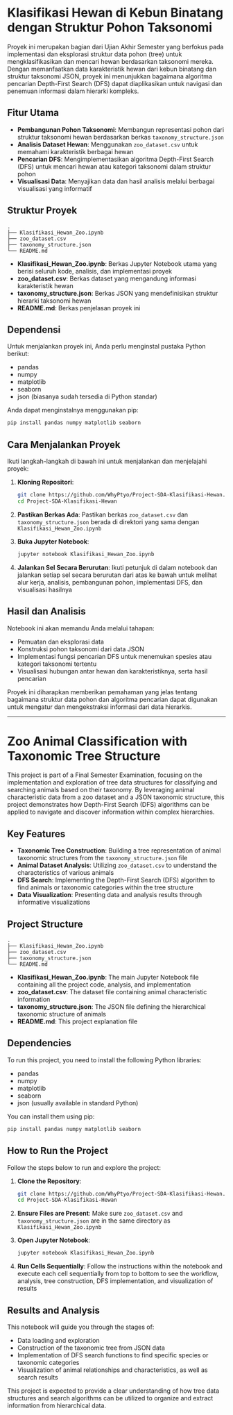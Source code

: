 # Klasifikasi Hewan di Kebun Binatang dengan Struktur Pohon Taksonomi

Proyek ini merupakan bagian dari Ujian Akhir Semester yang berfokus pada implementasi dan eksplorasi struktur data pohon (tree) untuk mengklasifikasikan dan mencari hewan berdasarkan taksonomi mereka. Dengan memanfaatkan data karakteristik hewan dari kebun binatang dan struktur taksonomi JSON, proyek ini menunjukkan bagaimana algoritma pencarian Depth-First Search (DFS) dapat diaplikasikan untuk navigasi dan penemuan informasi dalam hierarki kompleks.

## Fitur Utama

- **Pembangunan Pohon Taksonomi**: Membangun representasi pohon dari struktur taksonomi hewan berdasarkan berkas `taxonomy_structure.json`
- **Analisis Dataset Hewan**: Menggunakan `zoo_dataset.csv` untuk memahami karakteristik berbagai hewan
- **Pencarian DFS**: Mengimplementasikan algoritma Depth-First Search (DFS) untuk mencari hewan atau kategori taksonomi dalam struktur pohon
- **Visualisasi Data**: Menyajikan data dan hasil analisis melalui berbagai visualisasi yang informatif

## Struktur Proyek

```
.
├── Klasifikasi_Hewan_Zoo.ipynb
├── zoo_dataset.csv
├── taxonomy_structure.json
└── README.md
```

- **Klasifikasi_Hewan_Zoo.ipynb**: Berkas Jupyter Notebook utama yang berisi seluruh kode, analisis, dan implementasi proyek
- **zoo_dataset.csv**: Berkas dataset yang mengandung informasi karakteristik hewan
- **taxonomy_structure.json**: Berkas JSON yang mendefinisikan struktur hierarki taksonomi hewan
- **README.md**: Berkas penjelasan proyek ini

## Dependensi

Untuk menjalankan proyek ini, Anda perlu menginstal pustaka Python berikut:

- pandas
- numpy
- matplotlib
- seaborn
- json (biasanya sudah tersedia di Python standar)

Anda dapat menginstalnya menggunakan pip:

```bash
pip install pandas numpy matplotlib seaborn
```

## Cara Menjalankan Proyek

Ikuti langkah-langkah di bawah ini untuk menjalankan dan menjelajahi proyek:

1. **Kloning Repositori**:
   ```bash
   git clone https://github.com/WhyPtyo/Project-SDA-Klasifikasi-Hewan.git
   cd Project-SDA-Klasifikasi-Hewan
   ```

2. **Pastikan Berkas Ada**: Pastikan berkas `zoo_dataset.csv` dan `taxonomy_structure.json` berada di direktori yang sama dengan `Klasifikasi_Hewan_Zoo.ipynb`

3. **Buka Jupyter Notebook**:
   ```bash
   jupyter notebook Klasifikasi_Hewan_Zoo.ipynb
   ```

4. **Jalankan Sel Secara Berurutan**: Ikuti petunjuk di dalam notebook dan jalankan setiap sel secara berurutan dari atas ke bawah untuk melihat alur kerja, analisis, pembangunan pohon, implementasi DFS, dan visualisasi hasilnya

## Hasil dan Analisis

Notebook ini akan memandu Anda melalui tahapan:

- Pemuatan dan eksplorasi data
- Konstruksi pohon taksonomi dari data JSON
- Implementasi fungsi pencarian DFS untuk menemukan spesies atau kategori taksonomi tertentu
- Visualisasi hubungan antar hewan dan karakteristiknya, serta hasil pencarian

Proyek ini diharapkan memberikan pemahaman yang jelas tentang bagaimana struktur data pohon dan algoritma pencarian dapat digunakan untuk mengatur dan mengekstraksi informasi dari data hierarkis.

---

# Zoo Animal Classification with Taxonomic Tree Structure

This project is part of a Final Semester Examination, focusing on the implementation and exploration of tree data structures for classifying and searching animals based on their taxonomy. By leveraging animal characteristic data from a zoo dataset and a JSON taxonomic structure, this project demonstrates how Depth-First Search (DFS) algorithms can be applied to navigate and discover information within complex hierarchies.

## Key Features

- **Taxonomic Tree Construction**: Building a tree representation of animal taxonomic structures from the `taxonomy_structure.json` file
- **Animal Dataset Analysis**: Utilizing `zoo_dataset.csv` to understand the characteristics of various animals
- **DFS Search**: Implementing the Depth-First Search (DFS) algorithm to find animals or taxonomic categories within the tree structure
- **Data Visualization**: Presenting data and analysis results through informative visualizations

## Project Structure

```
.
├── Klasifikasi_Hewan_Zoo.ipynb
├── zoo_dataset.csv
├── taxonomy_structure.json
└── README.md
```

- **Klasifikasi_Hewan_Zoo.ipynb**: The main Jupyter Notebook file containing all the project code, analysis, and implementation
- **zoo_dataset.csv**: The dataset file containing animal characteristic information
- **taxonomy_structure.json**: The JSON file defining the hierarchical taxonomic structure of animals
- **README.md**: This project explanation file

## Dependencies

To run this project, you need to install the following Python libraries:

- pandas
- numpy
- matplotlib
- seaborn
- json (usually available in standard Python)

You can install them using pip:

```bash
pip install pandas numpy matplotlib seaborn
```

## How to Run the Project

Follow the steps below to run and explore the project:

1. **Clone the Repository**:
   ```bash
   git clone https://github.com/WhyPtyo/Project-SDA-Klasifikasi-Hewan.git
   cd Project-SDA-Klasifikasi-Hewan
   ```

2. **Ensure Files are Present**: Make sure `zoo_dataset.csv` and `taxonomy_structure.json` are in the same directory as `Klasifikasi_Hewan_Zoo.ipynb`

3. **Open Jupyter Notebook**:
   ```bash
   jupyter notebook Klasifikasi_Hewan_Zoo.ipynb
   ```

4. **Run Cells Sequentially**: Follow the instructions within the notebook and execute each cell sequentially from top to bottom to see the workflow, analysis, tree construction, DFS implementation, and visualization of results

## Results and Analysis

This notebook will guide you through the stages of:

- Data loading and exploration
- Construction of the taxonomic tree from JSON data
- Implementation of DFS search functions to find specific species or taxonomic categories
- Visualization of animal relationships and characteristics, as well as search results

This project is expected to provide a clear understanding of how tree data structures and search algorithms can be utilized to organize and extract information from hierarchical data.
